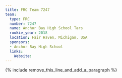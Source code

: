 ```yaml
---
title: FRC Team 7247
team:
  type: FRC
  number: 7247
  name: Anchor Bay High School Tars
  rookie_year: 2018
  location: Fair Haven, Michigan, USA
  sponsors:
  - Anchor Bay High School
  links:
    Website:
---
```


{% include remove_this_line_and_add_a_paragraph %}